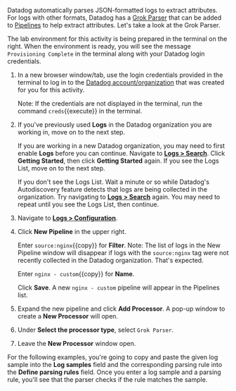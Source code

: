 Datadog automatically parses JSON-formatted logs to extract attributes. For logs with other formats, Datadog has a <a href="https://docs.datadoghq.com/logs/processing/processors/?tab=ui#grok-parser" target="_blank">Grok Parser</a> that can be added to <a href="https://docs.datadoghq.com/logs/processing/pipelines/" target="_blank">Pipelines</a> to help extract attributes. Let's take a look at the Grok Parser.

The lab environment for this activity is being prepared in the terminal on the right. When the environment is ready, you will see the message `Provisioning Complete` in the terminal along with your Datadog login credentials.

1. In a new browser window/tab, use the login credentials provided in the terminal to log in to the <a href="https://app.datadoghq.com/account/login" target="_datadog">Datadog account/organization</a> that was created for you for this activity.

    Note: If the credentials are not displayed in the terminal, run the command `creds`{{execute}} in the terminal.

2. If you've previously used **Logs** in the Datadog organization you are working in, move on to the next step. 

    If you are working in a new Datadog organization, you may need to first enable **Logs** before you can continue. Navigate to <a href="https://app.datadoghq.com/logs" target="_datadog">**Logs > Search**</a>. Click **Getting Started**, then click **Getting Started** again. If you see the Logs List, move on to the next step.
    
    If you don't see the Logs List. Wait a minute or so while Datadog's Autodiscovery feature detects that logs are being collected in the organization. Try navigating to <a href="https://app.datadoghq.com/logs" target="_datadog">**Logs > Search**</a> again. You may need to repeat until you see the Logs List, then continue.

3. Navigate to <a href="https://app.datadoghq.com/logs/pipelines" target="_datadog">**Logs > Configuration**</a>.

4. Click **New Pipeline** in the upper right. 

    Enter `source:nginx`{{copy}} for **Filter**. Note: The list of logs in the New Pipeline window will disappear if logs with the `source:nginx` tag were not recently collected in the Datadog organization. That's expected.  

    Enter `nginx - custom`{{copy}} for **Name**.

    Click **Save**. A new `nginx - custom` pipeline will appear in the Pipelines list.

5. Expand the new pipeline and click **Add Processor**. A pop-up window to create a **New Processor** will open.

6. Under **Select the processor type**, select `Grok Parser`.

7. Leave the **New Processor** window open.

For the following examples, you're going to copy and paste the given log sample into the **Log samples** field and the corresponding parsing rule into the **Define parsing rules** field. Once you enter a log sample and a parsing rule, you'll see that the parser checks if the rule matches the sample.

